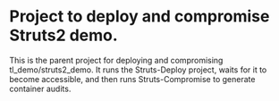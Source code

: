 # Project to deploy and compromise Struts2 demo.

This is the parent project for deploying and compromising tl_demo/struts2_demo.  It runs the Struts-Deploy project, waits for it to become accessible, and then runs Struts-Compromise to generate container audits.